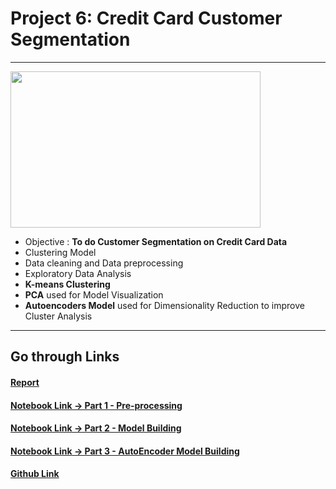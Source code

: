 # Project 6: Credit Card Customer Segmentation 

---

<img src="https://github.com/SidSolanki28/Sid_Portfolio/raw/master/images/credit1.png" width="400" height="250">


- Objective : **To do Customer Segmentation on Credit Card Data** 
- Clustering Model
- Data cleaning and Data preprocessing
- Exploratory Data Analysis
- **K-means Clustering**
- **PCA** used for Model Visualization
- **Autoencoders Model** used for Dimensionality Reduction to improve Cluster Analysis

---

## Go through Links

#### [Report](https://sidsolanki28.github.io/Credit-Card-Customer-Segmentation)

#### [Notebook Link -> Part 1 - Pre-processing](https://nbviewer.jupyter.org/github/SidSolanki28/Credit-Card-Customer-Segmentation/blob/master/credit_card_pre_processing.ipynb)

#### [Notebook Link -> Part 2 - Model Building](https://nbviewer.jupyter.org/github/SidSolanki28/Credit-Card-Customer-Segmentation/blob/master/credit_card_model_builiding.ipynb)

#### [Notebook Link -> Part 3 - AutoEncoder Model Building](https://nbviewer.jupyter.org/github/SidSolanki28/Credit-Card-Customer-Segmentation/blob/master/credit_card_autoencoder_model_builiding.ipynb)

#### [Github Link](https://github.com/SidSolanki28/Credit-Card-Customer-Segmentation)

